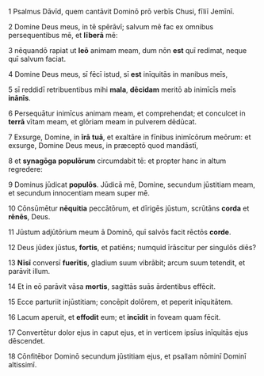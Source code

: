 1 Psalmus Dāvīd, quem cantāvit Dominō prō verbīs Chusi, fīliī Jemīnī. 

2 Domine Deus meus, in tē spērāvī; salvum mē fac ex omnibus persequentibus mē, et **līberā** mē:

3 nēquandō rapiat ut **leō** animam meam, dum nōn **est** quī redimat, neque quī salvum faciat.

4 Domine Deus meus, sī fēcī istud, sī **est** inīquitās in manibus meīs,

5 sī reddidī retribuentibus mihi **mala**, **dēcidam** meritō ab inimīcīs meīs **inānīs**.

6 Persequātur inimīcus animam meam, et comprehendat; et conculcet in **terrā** vītam meam, et glōriam meam in pulverem dēdūcat.

7 Exsurge, Domine, in **īrā** **tuā**, et exaltāre in fīnibus inimīcōrum meōrum: et exsurge, Domine Deus meus, in præceptō quod mandāstī,

8 et **synagōga** **populōrum** circumdabit tē: et propter hanc in altum regredere:

9 Dominus jūdicat **populōs**. Jūdicā mē, Domine, secundum jūstitiam meam, et secundum innocentiam meam super mē.

10 Cōnsūmētur **nēquitia** peccātōrum, et dīrigēs jūstum, scrūtāns **corda** et **rēnēs**, Deus.

11 Jūstum adjūtōrium meum ā Dominō, quī salvōs facit rēctōs **corde**.

12 Deus jūdex jūstus, **fortis**, et patiēns; numquid īrāscitur per singulōs diēs?

13 **Nīsī** conversī **fuerītis**, gladium suum vibrābit; arcum suum tetendit, et parāvit illum.

14 Et in eō parāvit vāsa **mortis**, sagittās suās ārdentibus effēcit.

15 Ecce parturiit injūstitiam; concēpit dolōrem, et peperit inīquitātem.

16 Lacum aperuit, et **effodit** eum; et **incīdit** in foveam quam fēcit.

17 Convertētur dolor ejus in caput ejus, et in verticem ipsīus inīquitās ejus dēscendet.

18 Cōnfitēbor Dominō secundum jūstitiam ejus, et psallam nōminī Dominī altissimī.
